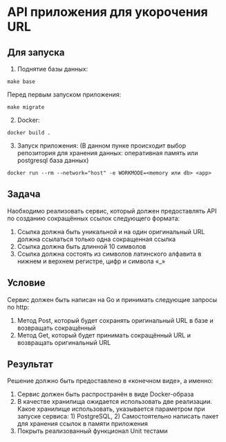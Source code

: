 # API приложения для укорочения URL
 ## Для запуска
1. Поднятие базы данных:
````
make base
````
Перед первым запуском приложения:
````
make migrate
````
2. Docker:
````
docker build .
````
3. Запуск приложения:
(В данном пунке происходит выбор репозитория для хранения данных: оперативная память или postgresql база данных)
````
docker run --rm --network="host" -e WORKMODE=<memory или db> <app>
````

## Задача
Наобходимо реализовать сервис, который должен предоставлять API по созданию сокращённых ссылок следующего формата:
1. Ссылка должна быть уникальной и на один оригинальный URL должна ссылаться только одна сокращенная ссылка
2. Ссылка должна быть длинной 10 символов
3. Ссылка должна состоять из символов латинского алфавита в нижнем и верхнем регистре, цифр и символа «_»

## Условие 
Сервис должен быть написан на Go и принимать следующие запросы по http:
1. Метод Post, который будет сохранять оригинальный URL в базе и возвращать сокращённый
2. Метод Get, который будет принимать сокращённый URL и возвращать оригинальный URL

## Результат
Решение должно быть предоставлено в «конечном виде», а именно:
1. Сервис должен быть распространён в виде Docker-образа
2. В качестве хранилища ожидается использовать две реализации. Какое хранилище использовать, указывается параметром при запуске сервиса: 1) PostgreSQL, 2) Самостоятельно написать пакет для хранения ссылок в памяти приложения
3. Покрыть реализованный функционал Unit тестами
